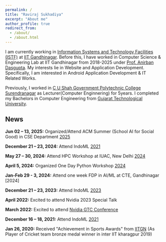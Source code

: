 ```yaml
---
permalink: /
title: "Raviraj Sukhadiya"
excerpt: "About me"
author_profile: true
redirect_from: 
  - /about/
  - /about.html
---
```

I am currently working in [Information Systems and Technology Facilities (ISTF)](https://istf.iitgn.ac.in/) at [IIT Gandhinagar](https://www.iitgn.ac.in/). Before this, I have worked in Computer Science & Engineering Lab at IIT Gandhinagar from 2018-2025 under [Prof. Anirban Dasgupta](https://sites.google.com/site/anirbandasgupta). My  interests lie in Website and Application Development. Specifically, I am interested in Android Application Development & IT Related Works.  

Previously, I worked in [C U Shah Government Polytechnic College Surendranagar](http://www.cusp.cteguj.in/) as Lecturer(Computer Enginnering) for 5years. I completed my Bachelors in Computer Engineering from  [Gujarat Technological University](https://www.gtu.ac.in/).


## News

**Jun 02 – 13, 2025:** Organized/Attend ACM Summer (School AI for Social Good) in CSE Department [2025](https://sustainability-lab.github.io/acm-summer-2025/)

**December 21 – 23, 2024:** Attend IndoML [2021](https://indoml.in/2024/)

**May 27 – 30, 2024:** Attend HPC Workshop at IUAC, New Delhi [2024](https://hpcschool.iuacevents.in/)

**April 5, 2024:** Organized One Day Python Workshop [2024](https://cs.iitgn.ac.in/pythonworkshop.html)

**Jan-Feb 29 - 3, 2024:** Attend one week FDP in AI/ML at CTE, Gandhinagar [2024] 

**December 21 – 23, 2023:** Attend IndoML [2023](https://indoml.in/2023/)

**April 2022:** Excited to attend Nvidia 2023 Special Talk 

**March 2022:** Excited to attend [Nvidia GTC Conference](https://www.nvidia.com/gtc/)  

**December 16 – 18, 2021:** Attend IndoML [2021](https://indoml.in/)

**Jan 26, 2020:** Received "Achievement in Sports Awards" from [IITGN](https://iitgn.ac.in/) (As Player of Cricket team bronze medal winner in inter IIT kharagpur 2019)

  


